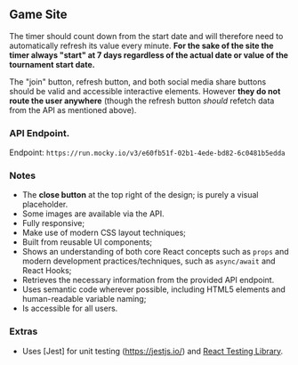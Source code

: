 ## Game Site
The timer should count down from the start date and will therefore need to automatically refresh its value every minute. **For the sake of the site the timer always "start" at 7 days regardless of the actual date or value of the tournament start date.**

The "join" button, refresh button, and both social media share buttons should be valid and accessible interactive elements. However **they do not route the user anywhere** (though the refresh button _should_ refetch data from the API as mentioned above).

### API Endpoint.

Endpoint:
`https://run.mocky.io/v3/e60fb51f-02b1-4ede-bd82-6c0481b5edda`

### Notes
- The **close button** at the top right of the design; is purely a visual placeholder.
- Some images are available via the API.
- Fully responsive;
- Make use of modern CSS layout techniques;
- Built from reusable UI components;
- Shows an understanding of both core React concepts such as `props` and modern development practices/techniques, such as `async/await` and React Hooks;
- Retrieves the necessary information from the provided API endpoint.
- Uses semantic code wherever possible, including HTML5 elements and human-readable variable naming;
- Is accessible for all users.

### Extras
- Uses [Jest] for unit testing (https://jestjs.io/) and [React Testing Library](https://testing-library.com/docs/react-testing-library/intro).

